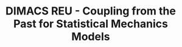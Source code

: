 ---
layout: page
title: DIMACS REU - Coupling from the Past for Statistical Mechanics Models
description: A log of my research work, presentations, and final paper as part of the DIMACS REU at Rutgers University 
img: assets/img/CFTP.png
redirect: https://reu.dimacs.rutgers.edu/~jk2264/
importance: 1
category: project
---